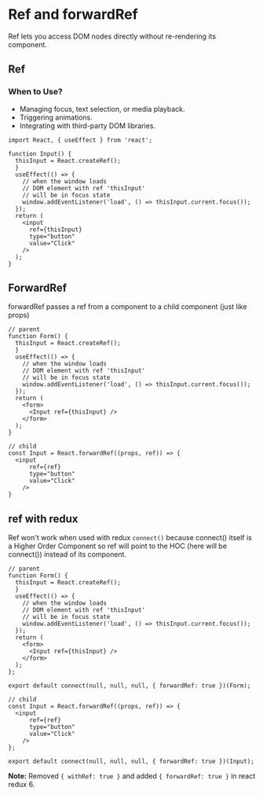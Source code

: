 # Ref and forwardRef
Ref lets you access DOM nodes directly without re-rendering its component.

## Ref
### When to Use?

- Managing focus, text selection, or media playback.
- Triggering animations.
- Integrating with third-party DOM libraries.

``` JS
import React, { useEffect } from 'react';

function Input() {
  thisInput = React.createRef();
  }
  useEffect(() => {
    // when the window loads
    // DOM element with ref 'thisInput'
    // will be in focus state
    window.addEventListener('load', () => thisInput.current.focus());
  });
  return (
    <input
      ref={thisInput}
      type="button"
      value="Click"
    />
  );
}
```

## ForwardRef
forwardRef passes a ref from a component to a child component (just like props)

``` JS
// parent
function Form() {
  thisInput = React.createRef();
  }
  useEffect(() => {
    // when the window loads
    // DOM element with ref 'thisInput'
    // will be in focus state
    window.addEventListener('load', () => thisInput.current.focus());
  });
  return (
    <form>
      <Input ref={thisInput} />
    </form>
  );
}

// child
const Input = React.forwardRef((props, ref)) => {
  <input
      ref={ref}
      type="button"
      value="Click"
    />
}
```

## ref with redux
Ref won't work when used with redux `connect()` because connect() itself is a Higher Order Component so ref will point to the HOC (here will be connect()) instead of its component.

``` JS
// parent
function Form() {
  thisInput = React.createRef();
  }
  useEffect(() => {
    // when the window loads
    // DOM element with ref 'thisInput'
    // will be in focus state
    window.addEventListener('load', () => thisInput.current.focus());
  });
  return (
    <form>
      <Input ref={thisInput} />
    </form>
  );
};

export default connect(null, null, null, { forwardRef: true })(Form);

// child
const Input = React.forwardRef((props, ref)) => {
  <input
      ref={ref}
      type="button"
      value="Click"
    />
};

export default connect(null, null, null, { forwardRef: true })(Input);

```
__Note:__ Removed `{ withRef: true }` and added `{ forwardRef: true }` in react redux 6.